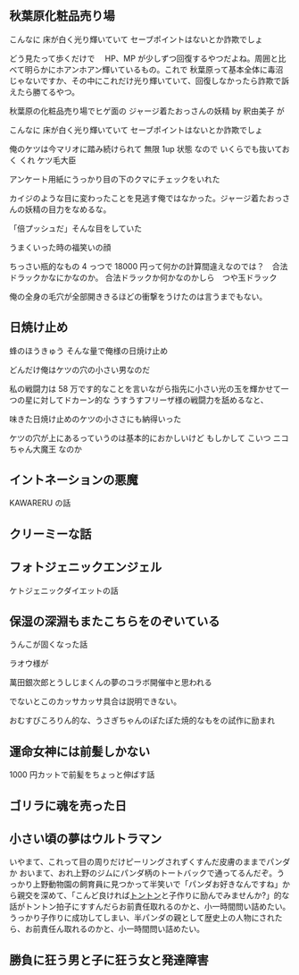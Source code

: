 ## 秋葉原化粧品売り場

こんなに 床が白く光り輝いていて セーブポイントはないとか詐欺でしょ

どう見たって歩くだけで　 HP、MP が少しずつ回復するやつだよね。周囲と比べて明らかにホアンホアン輝いているもの。これで
秋葉原って基本全体に毒沼じゃないですか、その中にこれだけ光り輝いていて、回復しなかったら詐欺で訴えたら勝てるやつ。

秋葉原の化粧品売り場でヒゲ面の ジャージ着たおっさんの妖精 by 釈由美子 が

こんなに 床が白く光り輝いていて セーブポイントはないとか詐欺でしょ

俺のケツは今マリオに踏み続けられて 無限 1up 状態 なので いくらでも抜いておく くれ
ケツ毛大臣

アンケート用紙にうっかり目の下のクマにチェックをいれた

カイジのような目に変わったことを見逃す俺ではなかった。ジャージ着たおっさんの妖精の目力をなめるな。

「倍プッシュだ」そんな目をしていた

うまくいった時の福笑いの顔

ちっさい瓶的なもの 4 っつで 18000 円って何かの計算間違えなのでは？　合法ドラックかなにかなのか。
合法ドラックか何かなのかしら　つや玉ドラック

俺の全身の毛穴が全部開ききるほどの衝撃をうけたのは言うまでもない。

## 日焼け止め

蜂のほうきゅう
そんな量で俺様の日焼け止め

どんだけ俺はケツの穴の小さい男なのだ

私の戦闘力は 58 万です的なことを言いながら指先に小さい光の玉を輝かせて一つの星に対してドカーン的な
うすうすフリーザ様の戦闘力を舐めるなと、

味きた日焼け止めのケツの小ささにも納得いった

ケツの穴が上にあるっていうのは基本的におかしいけど もしかして こいつ ニコちゃん大魔王 なのか

## イントネーションの悪魔

KAWARERU の話

## クリーミーな話

## フォトジェニックエンジェル

ケトジェニックダイエットの話

## 保湿の深淵もまたこちらをのぞいている

うんこが固くなった話

ラオウ様が

萬田銀次郎とうしじまくんの夢のコラボ開催中と思われる

でないとこのカッサカッサ具合は説明できない。

おむすびころりん的な、うさぎちゃんのぽたぽた焼的なもをの試作に励まれ

## 運命女神には前髪しかない

1000 円カットで前髪をちょっと伸ばす話

## ゴリラに魂を売った日

## 小さい頃の夢はウルトラマン

いやまて、これって目の周りだけピーリングされずくすんだ皮膚のままでパンダか
おいまて、おれ上野のジムにパンダ柄のトートバックで通ってるんだぞ。うっかり上野動物園の飼育員に見つかって半笑いで「パンダお好きなんですね」から親交を深めて、「こんど良ければ[トントン](<https://ja.wikipedia.org/wiki/%E3%83%88%E3%83%B3%E3%83%88%E3%83%B3_(%E3%82%B8%E3%83%A3%E3%82%A4%E3%82%A2%E3%83%B3%E3%83%88%E3%83%91%E3%83%B3%E3%83%80)>)と子作りに励んでみませんか?」的な話がトントン拍子にすすんだらお前責任取れるのかと、小一時間問い詰めたい。
うっかり子作りに成功してしまい、半パンダの親として歴史上の人物にされたら、お前責任ん取れるのかと、小一時間問い詰めたい。

##

##

##

##

## 勝負に狂う男と子に狂う女と発達障害

##

##

##

##

##

##

##

##
